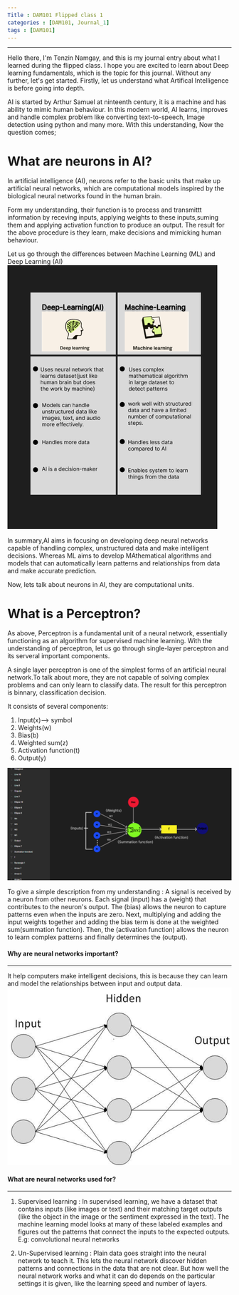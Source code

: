 ```yaml
---
Title : DAM101 Flipped class 1
categories : [DAM101, Journal_1]
tags : [DAM101]
---
```




---

Hello there, I'm Tenzin Namgay, and this is my  journal entry about what I learned during the flipped class. I hope you are excited to learn about Deep learning fundamentals, which is the topic for this journal. Without any further, let's get started.
Firstly, let us understand what Artifical Intelligence is before going into depth.

AI is started by Arthur Samuel at ninteenth century, it is a machine and has ability to mimic human behaviour.
In this modern world, AI learns, improves and handle complex problem like converting text-to-speech, Image detection using python and many more.
With this understanding, Now the question comes;

# What are neurons in AI?
In artificial intelligence (AI), neurons refer to the basic units that make up artificial neural networks, which are computational models inspired by the biological neural networks found in the human brain.

Form my understanding, their function is to process and transmittt information by receving inputs, applying weights to these inputs,suming them and applying activation function to produce an output.
The result for the above procedure is they learn, make decisions and mimicking human behaviour.


Let us go through the differences between Machine Learning (ML) and Deep Learning (AI)
![alt text](../1-4.png)


In summary,AI aims in focusing on developing deep neural networks capable of handling complex, unstructured data and make intelligent decisions. Whereas ML aims to develop MAthematical algorithms and models that can automatically learn patterns and relationships from data and make accurate prediction.


Now, lets talk about neurons in AI, they are computational units. 


# What is a Perceptron?

As above, Perceptron is a fundamental unit of a neural network, essentially functioning as an algorithm for supervised machine learning.
With the understanding of perceptron, let us go through single-layer perceptron and its serveral important components.

A single layer perceptron is one of the simplest forms of an artificial neural network.To talk about more, they are not capable of solving complex problems and can only learn to classify data. The result for this perceptron is binnary, classification decision.


It consists of several components:
1. Input(x)--> symbol
2. Weights(w)
3. Bias(b)
4. Weighted sum(z)
5. Activation function(t)
6. Output(y)


![alt text](../1-3.png)

To give a simple description from my understanding : A signal is received by a neuron from other neurons. Each signal (input) has a (weight) that contributes to the neuron's output. The (bias) allows the neuron to capture patterns even when the inputs are zero. Next, multiplying and adding the input weights together and adding the bias term is done at the weighted sum(summation function). Then, the (activation function) allows the neuron to learn complex patterns and finally determines the (output).


#### Why are neural networks important?
---
It help computers make intelligent decisions, this is because they can learn and model the relationships between input and output data.
![alt text](../atypical_ann.jpg)


#### What are neural networks used for?
---
1. Supervised learning :
In supervised learning, we have a dataset that contains inputs (like images or text) and their matching target outputs (like the object in the image or the sentiment expressed in the text). The machine learning model looks at many of these labeled examples and figures out the patterns that connect the inputs to the expected outputs. E.g: convolutional neural networks 

2. Un-Supervised learning :
Plain data goes straight into the neural network to teach it. This lets the neural network discover hidden patterns and connections in the data that are not clear. But how well the neural network works and what it can do depends on the particular settings it is given, like the learning speed and number of layers.

















